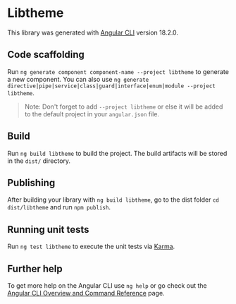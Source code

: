 # Libtheme

This library was generated with [Angular CLI](https://github.com/angular/angular-cli) version 18.2.0.

## Code scaffolding

Run `ng generate component component-name --project libtheme` to generate a new component. You can also use `ng generate directive|pipe|service|class|guard|interface|enum|module --project libtheme`.
> Note: Don't forget to add `--project libtheme` or else it will be added to the default project in your `angular.json` file. 

## Build

Run `ng build libtheme` to build the project. The build artifacts will be stored in the `dist/` directory.

## Publishing

After building your library with `ng build libtheme`, go to the dist folder `cd dist/libtheme` and run `npm publish`.

## Running unit tests

Run `ng test libtheme` to execute the unit tests via [Karma](https://karma-runner.github.io).

## Further help

To get more help on the Angular CLI use `ng help` or go check out the [Angular CLI Overview and Command Reference](https://angular.dev/tools/cli) page.
